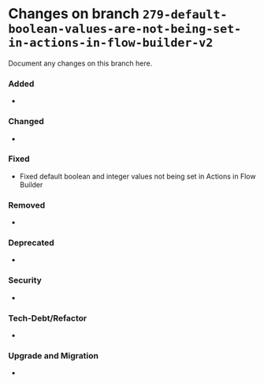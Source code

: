# Changes on branch `279-default-boolean-values-are-not-being-set-in-actions-in-flow-builder-v2`
Document any changes on this branch here.
### Added
- 

### Changed
- 

### Fixed
- Fixed default boolean and integer values not being set in Actions in Flow Builder 

### Removed
- 

### Deprecated
- 

### Security
- 

### Tech-Debt/Refactor
- 

### Upgrade and Migration
- 
